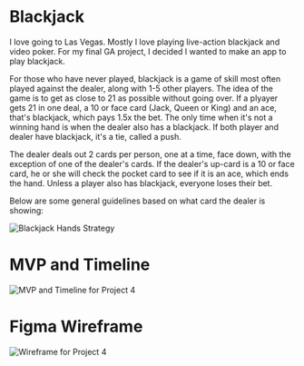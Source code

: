 # Blackjack

I love going to Las Vegas. Mostly I love playing live-action blackjack and video poker. For my final GA project, I decided I wanted to make an app to play blackjack.

For those who have never played, blackjack is a game of skill most often played against the dealer, along with 1-5 other players. The idea of the game is to get as close to 21 as possible without going over. If a plyayer gets 21 in one deal, a 10 or face card (Jack, Queen or King) and an ace, that's blackjack, which pays 1.5x the bet. The only time when it's not a winning hand is when the dealer also has a blackjack. If both player and dealer have blackjack, it's a tie, called a push.

The dealer deals out 2 cards per person, one at a time, face down, with the exception of one of the dealer's cards. If the dealer's up-card is a 10 or face card, he or she will check the pocket card to see if it is an ace, which ends the hand. Unless a player also has blackjack, everyone loses their bet.

Below are some general guidelines based on what card the dealer is showing:

![Blackjack Hands Strategy](https://user-images.githubusercontent.com/102939918/175860361-5792386f-4b8c-4948-9a87-4d3ef0d51635.jpg)

# MVP and Timeline

![MVP and Timeline for Project 4](https://user-images.githubusercontent.com/102939918/175866100-3a3aa9e2-c9c4-4f0d-8476-8b6fde92a2fe.jpg)

# Figma Wireframe

![Wireframe for Project 4](https://user-images.githubusercontent.com/102939918/175866461-b4954fc1-76fc-49b1-b72d-7dddfb79de54.jpg)


